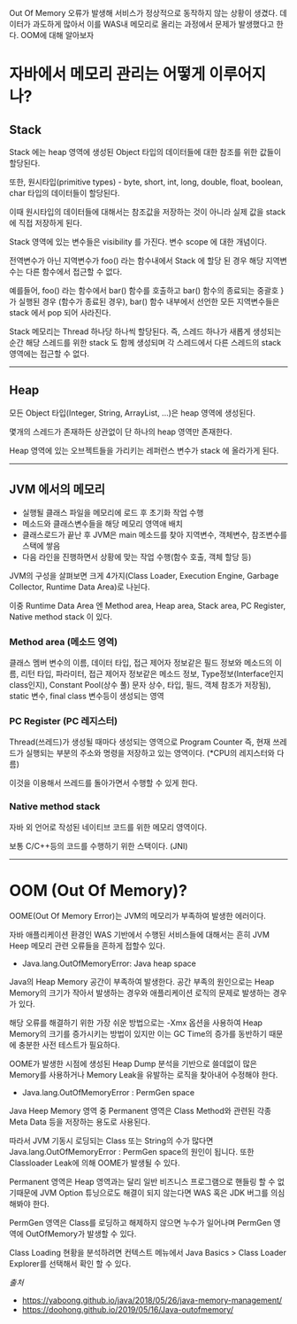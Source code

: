 Out Of Memory 오류가 발생해 서비스가 정상적으로 동작하지 않는 상황이 생겼다. 데이터가 과도하게 많아서 이를 WAS내 메모리로 올리는 과정에서 문제가 발생했다고 한다. OOM에 대해 알아보자

# 자바에서 메모리 관리는 어떻게 이루어지나?


## Stack

Stack 에는 heap 영역에 생성된 Object 타입의 데이터들에 대한 참조를 위한 값들이 할당된다. 

또한, 원시타입(primitive types) - byte, short, int, long, double, float, boolean, char 타입의 데이터들이 할당된다. 

이때 원시타입의 데이터들에 대해서는 참조값을 저장하는 것이 아니라 실제 값을 stack 에 직접 저장하게 된다.

Stack 영역에 있는 변수들은 visibility 를 가진다. 변수 scope 에 대한 개념이다. 

전역변수가 아닌 지역변수가 foo() 라는 함수내에서 Stack 에 할당 된 경우 해당 지역변수는 다른 함수에서 접근할 수 없다. 

예를들어, foo() 라는 함수에서 bar() 함수를 호출하고 bar() 함수의 종료되는 중괄호 } 가 실행된 경우 (함수가 종료된 경우), bar() 함수 내부에서 선언한 모든 지역변수들은 stack 에서 pop 되어 사라진다.

Stack 메모리는 Thread 하나당 하나씩 할당된다. 즉, 스레드 하나가 새롭게 생성되는 순간 해당 스레드를 위한 stack 도 함께 생성되며 각 스레드에서 다른 스레드의 stack 영역에는 접근할 수 없다.


---

## Heap

모든 Object 타입(Integer, String, ArrayList, ...)은 heap 영역에 생성된다.

몇개의 스레드가 존재하든 상관없이 단 하나의 heap 영역만 존재한다.

Heap 영역에 있는 오브젝트들을 가리키는 레퍼런스 변수가 stack 에 올라가게 된다.


---

## JVM 에서의 메모리

- 실행될 클래스 파일을 메모리에 로드 후 초기화 작업 수행
- 메소드와 클래스변수들을 해당 메모리 영역애 배치
- 클래스로드가 끝난 후 JVM은 main 메소드를 찾아 지역변수, 객체변수, 참조변수를 스택에 쌓음
- 다음 라인을 진행하면서 상황에 맞는 작업 수행(함수 호출, 객체 할당 등)

JVM의 구성을 살펴보면 크게 4가지(Class Loader, Execution Engine, Garbage Collector, Runtime Data Area)로 나뉜다.

이중 Runtime Data Area 엔 Method area, Heap area, Stack area, PC Register, Native method stack 이 있다.

### Method area (메소드 영역)

클래스 멤버 변수의 이름, 데이터 타입, 접근 제어자 정보같은 필드 정보와 메소드의 이름, 리턴 타입, 파라미터, 접근 제어자 정보같은 메소드 정보, Type정보(Interface인지 class인지), Constant Pool(상수 풀) 문자 상수, 타입, 필드, 객체 참조가 저장됨), static 변수, final class 변수등이 생성되는 영역

### PC Register (PC 레지스터)

Thread(쓰레드)가 생성될 때마다 생성되는 영역으로 Program Counter 즉, 현재 쓰레드가 실행되는 부분의 주소와 명령을 저장하고 있는 영역이다. (*CPU의 레지스터와 다름)

이것을 이용해서 쓰레드를 돌아가면서 수행할 수 있게 한다.

### Native method stack

자바 외 언어로 작성된 네이티브 코드를 위한 메모리 영역이다.

보통 C/C++등의 코드를 수행하기 위한 스택이다. (JNI)


---


# OOM (Out Of Memory)?


OOME(Out Of Memory Error)는 JVM의 메모리가 부족하여 발생한 에러이다.

자바 애플리케이션 환경인 WAS 기반에서 수행된 서비스들에 대해서는 흔히 JVM Heep 메모리 관련 오류들을 흔하게 접할수 있다.

- Java.lang.OutOfMemoryError: Java heap space

Java의 Heap Memory 공간이 부족하여 발생한다. 공간 부족의 원인으로는 Heap Memory의 크기가 작아서 발생하는 경우와 애플리케이션 로직의 문제로 발생하는 경우가 있다.

해당 오류를 해결하기 위한 가장 쉬운 방법으로는 -Xmx 옵션을 사용하여 Heap Memory의 크기를 증가시키는 방법이 있지만 이는 GC Time의 증가를 동반하기 때문에 충분한 사전 테스트가 필요하다.

OOME가 발생한 시점에 생성된 Heap Dump 분석을 기반으로 쓸데없이 많은 Memory를 사용하거나 Memory Leak을 유발하는 로직을 찾아내어 수정해야 한다.


- Java.lang.OutOfMemoryError : PermGen space

Java Heep Memory 영역 중 Permanent 영역은 Class Method와 관련된 각종 Meta Data 등을 저장하는 용도로 사용된다. 

따라서 JVM 기동시 로딩되는 Class 또는 String의 수가 많다면 Java.lang.OutOfMemoryError : PermGen space의 원인이 됩니다. 또한 Classloader Leak에 의해 OOME가 발생될 수 있다.

Permanent 영역은 Heap 영역과는 달리 일반 비즈니스 프로그램으로 핸들링 할 수 없기때문에 JVM Option 튜닝으로도 해결이 되지 않는다면 WAS 혹은 JDK 버그를 의심해봐야 한다.

PermGen 영역은 Class를 로딩하고 해제하지 않으면 누수가 일어나며 PermGen 영역에 OutOfMemory가 발생할 수 있다. 

Class Loading 현황을 분석하려면 컨텍스트 메뉴에서 Java Basics > Class Loader Explorer를 선택해서 확인 할 수 있다.



_출처_
- https://yaboong.github.io/java/2018/05/26/java-memory-management/
- https://doohong.github.io/2019/05/16/Java-outofmemory/
